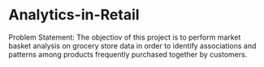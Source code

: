 # Analytics-in-Retail
Problem Statement: The objectiov of this project is to perform market basket analysis on grocery store data in order to identify associations and patterns among products frequently purchased together by customers. 
